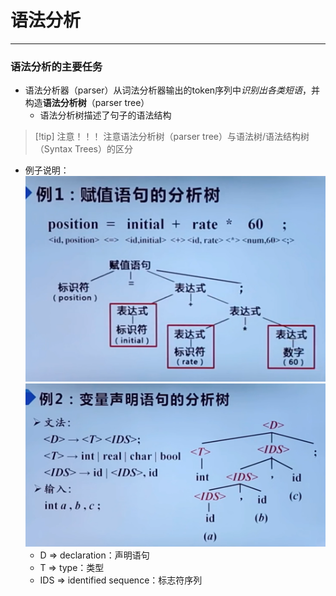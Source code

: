 # 语法分析

---


### 语法分析的主要任务

- 语法分析器（parser）从词法分析器输出的token序列中*识别出各类短语*，并构造**语法分析树**（parser tree）
	- 语法分析树描述了句子的语法结构

>[!tip] 注意！！！
>注意语法分析树（parser tree）与语法树/语法结构树（Syntax Trees）的区分

- 例子说明：![](assets/Pasted%20image%2020241024200502.png)![](assets/Pasted%20image%2020241024201054.png)
	- D $\Rightarrow$ declaration：声明语句
	- T $\Rightarrow$ type：类型
	- IDS $\Rightarrow$ identified sequence：标志符序列
